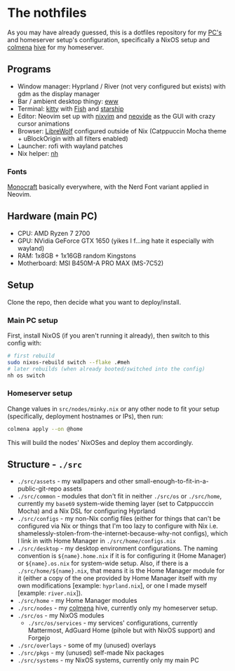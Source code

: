 # The nothfiles

As you may have already guessed, this is a dotfiles repository for my [PC's](./src/systems) and homeserver setup's configuration,
specifically a NixOS setup and [colmena] [hive](./src/nodes) for my homeserver.

## Programs

- Window manager: Hyprland / River (not very configured but exists) with gdm as the display manager
- Bar / ambient desktop thingy: [eww](https://github.com/elkowar/eww)
- Terminal: [kitty](https://sw.kovidgoyal.net/kitty) with [Fish](https://fishshell.com) and [starship](https://starship.rs)
- Editor: Neovim set up with [nixvim](https://github.com/nix-community/nixvim) and [neovide](https://neovide.dev) as the GUI with crazy cursor animations
- Browser: [LibreWolf](https://librewolf.net) configured outside of Nix (Catppuccin Mocha theme + uBlockOrigin with all filters enabled)
- Launcher: rofi with wayland patches
- Nix helper: [nh](https://github.com/viperML/nh)

### Fonts

[Monocraft](https://github.com/idreesinc/monocraft) basically everywhere, with the Nerd Font variant applied in Neovim.

## Hardware (main PC)

- CPU: AMD Ryzen 7 2700
- GPU: NVidia GeForce GTX 1650 (yikes I f...ing hate it especially with wayland)
- RAM: 1x8GB + 1x16GB random Kingstons
- Motherboard: MSI B450M-A PRO MAX (MS-7C52)

## Setup

Clone the repo, then decide what you want to deploy/install.

### Main PC setup

First, install NixOS (if you aren't running it already), then switch to this config with:

```bash
# first rebuild
sudo nixos-rebuild switch --flake .#meh
# later rebuilds (when already booted/switched into the config)
nh os switch
```

### Homeserver setup

Change values in `src/nodes/minky.nix` or any other node to fit your setup (specifically, deployment hostnames or IPs),
then run:

```bash
colmena apply --on @home
```

This will build the nodes' NixOSes and deploy them accordingly.

## Structure - `./src`

- `./src/assets` - my wallpapers and other small-enough-to-fit-in-a-public-git-repo assets
- `./src/common` - modules that don't fit in neither `./src/os` or `./src/home`, currently my `base69` system-wide theming layer (set to Catppucccin Mocha) and a Nix DSL for configuring Hyprland
- `./src/configs` - my non-Nix config files (either for things that can't be configured via Nix or things that I'm too lazy to configure with Nix i.e. shamelessly-stolen-from-the-internet-because-why-not configs), which I link in with Home Manager in `./src/home/configs.nix`
- `./src/desktop` - my desktop environment configurations. The naming convention is `${name}.home.nix` if it is for configuring it (Home Manager) or `${name}.os.nix` for system-wide setup. Also, if there is a `./src/home/${name}.nix`, that means it is the Home Manager module for it (either a copy of the one provided by Home Manager itself with my own modifications [example: `hyprland.nix`], or one I made myself [example: `river.nix`]).
- `./src/home` - my Home Manager modules
- `./src/nodes` - my [colmena] hive, currently only my homeserver setup.
- `./src/os` - my NixOS modules
  - `./src/os/services` - my services' configurations, currently Mattermost, AdGuard Home (pihole but with NixOS support) and Forgejo
- `./src/overlays` - some of my (unused) overlays
- `./src/pkgs` - my (unused) self-made Nix packages
- `./src/systems` - my NixOS systems, currently only my main PC

[colmena]: https://github.com/zhaofengli/colmena
